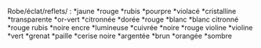 Robe/éclat/reflets/ : 
*jaune
*rouge
*rubis
*pourpre
*violacé
*cristalline
*transparente
*or-vert
*citronnée
*dorée
*rouge
*blanc
*blanc citronné
*rouge rubis
*noire encre
*lumineuse
*cuivrée
*noire
*rouge violine
*violine
*vert
*grenat
*paille
*cerise noire
*argentée
*brun
*orangée
*sombre
